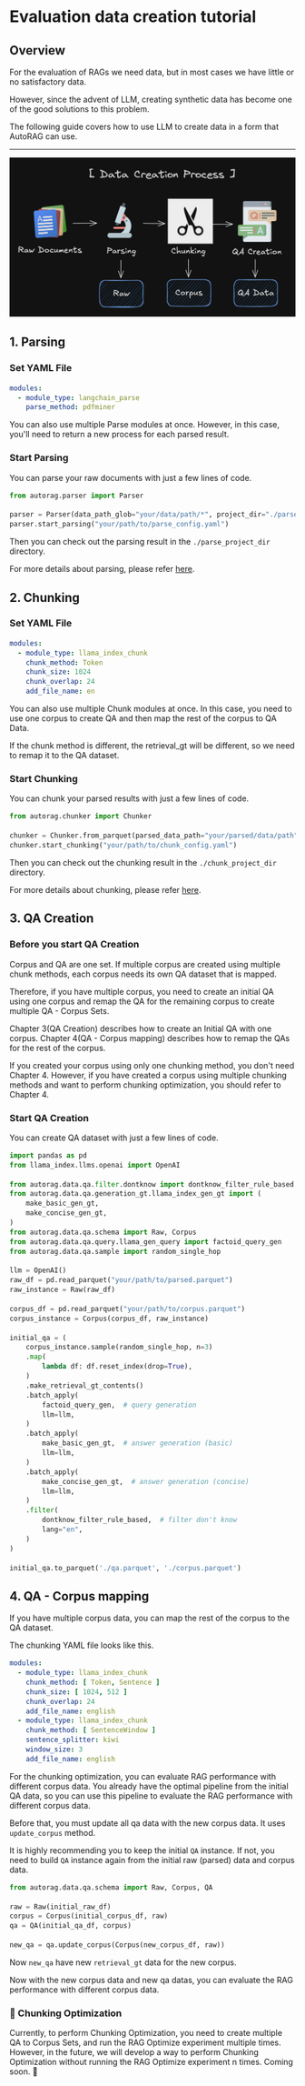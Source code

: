 # Evaluation data creation tutorial

## Overview
For the evaluation of RAGs we need data, but in most cases we have little or no satisfactory data.

However, since the advent of LLM, creating synthetic data has become one of the good solutions to this problem.

The following guide covers how to use LLM to create data in a form that AutoRAG can use.

---
![Data Creation](../_static/data_creation_pipeline.png)

## 1. Parsing

### Set YAML File

```yaml
modules:
  - module_type: langchain_parse
    parse_method: pdfminer
```

You can also use multiple Parse modules at once.
However, in this case, you'll need to return a new process for each parsed result.

### Start Parsing

You can parse your raw documents with just a few lines of code.

```python
from autorag.parser import Parser

parser = Parser(data_path_glob="your/data/path/*", project_dir="./parse_project_dir")
parser.start_parsing("your/path/to/parse_config.yaml")
```

Then you can check out the parsing result in the `./parse_project_dir` directory.

For more details about parsing, please refer [here](./parse/parse.md).

## 2. Chunking

### Set YAML File

```yaml
modules:
  - module_type: llama_index_chunk
    chunk_method: Token
    chunk_size: 1024
    chunk_overlap: 24
    add_file_name: en
```

You can also use multiple Chunk modules at once.
In this case, you need to use one corpus to create QA and then map the rest of the corpus to QA Data.

If the chunk method is different, the retrieval_gt will be different, so we need to remap it to the QA dataset.

### Start Chunking

You can chunk your parsed results with just a few lines of code.

```python
from autorag.chunker import Chunker

chunker = Chunker.from_parquet(parsed_data_path="your/parsed/data/path", project_dir="./chunk_project_dir")
chunker.start_chunking("your/path/to/chunk_config.yaml")
```

Then you can check out the chunking result in the `./chunk_project_dir` directory.

For more details about chunking, please refer [here](./chunk/chunk.md).

## 3. QA Creation

### Before you start QA Creation

Corpus and QA are one set.
If multiple corpus are created using multiple chunk methods, each corpus needs its own QA dataset that is mapped.

Therefore, if you have multiple corpus, you need to create an initial QA using one corpus and remap the QA for the remaining corpus to create multiple QA - Corpus Sets.

Chapter 3(QA Creation) describes how to create an Initial QA with one corpus.
Chapter 4(QA - Corpus mapping) describes how to remap the QAs for the rest of the corpus.

If you created your corpus using only one chunking method, you don't need Chapter 4.
However, if you have created a corpus using multiple chunking methods and want to perform chunking optimization, you should refer to Chapter 4.

### Start QA Creation

You can create QA dataset with just a few lines of code.

```python
import pandas as pd
from llama_index.llms.openai import OpenAI

from autorag.data.qa.filter.dontknow import dontknow_filter_rule_based
from autorag.data.qa.generation_gt.llama_index_gen_gt import (
    make_basic_gen_gt,
    make_concise_gen_gt,
)
from autorag.data.qa.schema import Raw, Corpus
from autorag.data.qa.query.llama_gen_query import factoid_query_gen
from autorag.data.qa.sample import random_single_hop

llm = OpenAI()
raw_df = pd.read_parquet("your/path/to/parsed.parquet")
raw_instance = Raw(raw_df)

corpus_df = pd.read_parquet("your/path/to/corpus.parquet")
corpus_instance = Corpus(corpus_df, raw_instance)

initial_qa = (
    corpus_instance.sample(random_single_hop, n=3)
    .map(
        lambda df: df.reset_index(drop=True),
    )
    .make_retrieval_gt_contents()
    .batch_apply(
        factoid_query_gen,  # query generation
        llm=llm,
    )
    .batch_apply(
        make_basic_gen_gt,  # answer generation (basic)
        llm=llm,
    )
    .batch_apply(
        make_concise_gen_gt,  # answer generation (concise)
        llm=llm,
    )
    .filter(
        dontknow_filter_rule_based,  # filter don't know
        lang="en",
    )
)

initial_qa.to_parquet('./qa.parquet', './corpus.parquet')
```

## 4. QA - Corpus mapping

If you have multiple corpus data, you can map the rest of the corpus to the QA dataset.

The chunking YAML file looks like this.

```yaml
modules:
  - module_type: llama_index_chunk
    chunk_method: [ Token, Sentence ]
    chunk_size: [ 1024, 512 ]
    chunk_overlap: 24
    add_file_name: english
  - module_type: llama_index_chunk
    chunk_method: [ SentenceWindow ]
    sentence_splitter: kiwi
    window_size: 3
    add_file_name: english
```

For the chunking optimization, you can evaluate RAG performance with different corpus data.
You already have the optimal pipeline from the initial QA data,
so you can use this pipeline to evaluate the RAG performance with different corpus data.

Before that, you must update all qa data with the new corpus data.
It uses `update_corpus` method.

It is highly recommending you to keep the initial `QA` instance.
If not, you need to build `QA` instance again from the initial raw (parsed) data and corpus data.

```python
from autorag.data.qa.schema import Raw, Corpus, QA

raw = Raw(initial_raw_df)
corpus = Corpus(initial_corpus_df, raw)
qa = QA(initial_qa_df, corpus)

new_qa = qa.update_corpus(Corpus(new_corpus_df, raw))
```

Now `new_qa` have new `retrieval_gt` data for the new corpus.

Now with the new corpus data and new qa datas, you can evaluate the RAG performance with different corpus data.

### 📌 Chunking Optimization
Currently, to perform Chunking Optimization, you need to create multiple QA to Corpus Sets, and run the RAG Optimize experiment multiple times.
However, in the future, we will develop a way to perform Chunking Optimization without running the RAG Optimize experiment n times.
Coming soon. 🚀
